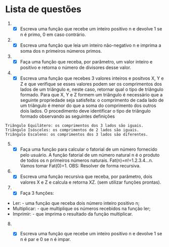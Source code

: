 # Lista de questões
1. - [x] Escreva uma função que recebe um inteiro positivo n e devolve 1 se n é primo, 0 em caso contrário.
2. - [x] Escreva uma função que leia um inteiro não-negativo n e imprima a soma dos n primeiros números primos.
3. - [x] Faça uma função que receba, por parâmetro, um valor inteiro e positivo e retorna o número de divisores desse valor.
4. - [x] Escreva uma função que recebes 3 valores inteiros e positvos X, Y e Z e que verifique se esses valores podem ser os comprimentos dos lados de um triângulo e, neste caso, retornar qual o tipo de triângulo formado. Para que X, Y e Z formem um triângulo é necessário que a seguinte propriedade seja satisfeita: o comprimento de cada lado de um triângulo é menor do que a soma do comprimento dos outros dois lados. O procedimento deve identificar o tipo de triângulo formado observando as seguintes definições
```
Triângulo Equilátero: os comprimentos dos 3 lados são iguais.
Triângulo Isósceles: os comprimentos de 2 lados são iguais.
Triângulo Escaleno: os comprimentos dos 3 lados são diferentes.
```
5. - [x] Faça uma função para calcular o fatorial de um número fornecido pelo usuário. A função fatorial de um número natural n é o produto de todos os n primeiros números naturais. Fat(n)=n!=1.2.3.4...n. Vamos tomar Fat(0)=1. OBS: Resolver de forma recursiva.
6. - [x] Escreva uma função recursiva que receba, por parâmetro, dois valores X e Z e calcula e retorna XZ. (sem utilizar funções prontas).
7. - [x] Faça 3 funções:
* Ler: - uma função que receba dois número inteiro positivo n;
* Multiplicar: - que multiplique os números recebidos na função ler;
* Imprimir: - que imprima o resultado da função multiplicar.
8.	- [x] Escreva uma função que recebe um inteiro positivo n e devolve 1 se n é par e 0 se n é impar.


